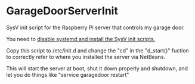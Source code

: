 # GarageDoorServerInit
SysV init script for the Raspberry Pi server that controls my garage door.

You need to [disable systemd and install the SysV init scripts.](http://without-systemd.org/wiki/index.php/How_to_remove_systemd_from_a_Debian_jessie/sid_installation)

Copy this script to /etc/init.d and change the "cd" in the "d_start()" fuction to correctly refer to where you installed the server via NetBeans.

This will start the server at boot, shut it down properly and shutdown, and let you do things like "service garagedoor restart"
